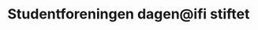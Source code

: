 ---
title: Studentforeningen dagen@ifi stiftet
tags: dagen
year: 2003
sources:
  - http://www.mn.uio.no/ifi/livet-rundt-studiene/organisasjoner/dagen.html dagen@ifi - Institutt for informatikk
  - https://w2.brreg.no/enhet/sok/detalj.jsp?orgnr=987042583 IFI-DAGEN - Enhetsregisteret
view: none
---